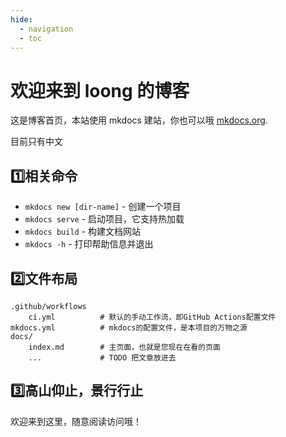 ```yaml
---
hide:
  - navigation
  - toc
---
```


# 欢迎来到 loong 的博客

这是博客首页，本站使用 mkdocs 建站，你也可以哦 [mkdocs.org](https://www.mkdocs.org).

目前只有中文

## 1️⃣相关命令

- `mkdocs new [dir-name]` - 创建一个项目
- `mkdocs serve` - 启动项目，它支持热加载
- `mkdocs build` - 构建文档网站
- `mkdocs -h` - 打印帮助信息并退出

## 2️⃣文件布局

    .github/workflows
        ci.yml          # 默认的手动工作流，即GitHub Actions配置文件
    mkdocs.yml          # mkdocs的配置文件，是本项目的万物之源
    docs/
        index.md        # 主页面，也就是您现在在看的页面
        ...             # TODO 把文章放进去

## 3️⃣高山仰止，景行行止

欢迎来到这里，随意阅读访问哦！
